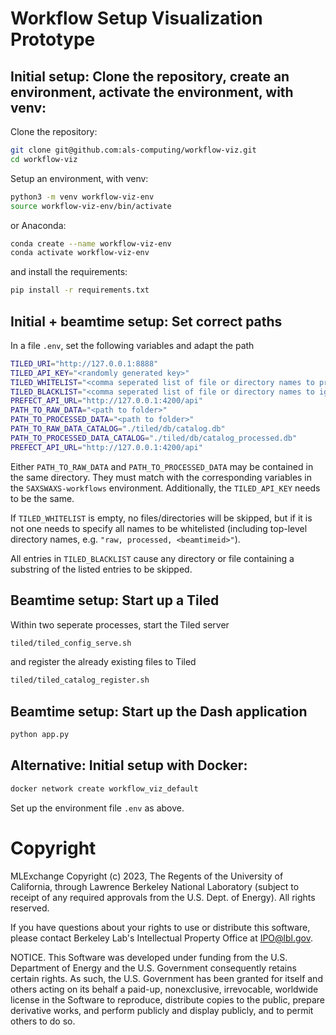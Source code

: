 # Workflow Setup Visualization Prototype

## Initial setup: Clone the repository, create an environment, activate the environment, with venv:

Clone the repository:

```bash
git clone git@github.com:als-computing/workflow-viz.git
cd workflow-viz
```

Setup an environment, with venv:

```bash
python3 -m venv workflow-viz-env
source workflow-viz-env/bin/activate
```

or Anaconda:

```bash
conda create --name workflow-viz-env
conda activate workflow-viz-env
```

and install the requirements:

```bash
pip install -r requirements.txt
```

## Initial + beamtime setup: Set correct paths

In a file `.env`, set the following variables and adapt the path 

```bash
TILED_URI="http://127.0.0.1:8888"
TILED_API_KEY="<randomly generated key>"
TILED_WHITELIST="<comma seperated list of file or directory names to process>"
TILED_BLACKLIST="<comma seperated list of file or directory names to ignore>"
PREFECT_API_URL="http://127.0.0.1:4200/api"
PATH_TO_RAW_DATA="<path to folder>"
PATH_TO_PROCESSED_DATA="<path to folder>"
PATH_TO_RAW_DATA_CATALOG="./tiled/db/catalog.db"
PATH_TO_PROCESSED_DATA_CATALOG="./tiled/db/catalog_processed.db"
PREFECT_API_URL="http://127.0.0.1:4200/api"
```

Either `PATH_TO_RAW_DATA` and `PATH_TO_PROCESSED_DATA` may be contained in the same directory. They must match with the corresponding variables in the `SAXSWAXS-workflows` environment.
Additionally, the `TILED_API_KEY` needs to be the same.

If `TILED_WHITELIST` is empty, no files/directories will be skipped, but if it is not one needs to specify all names to be whitelisted (including top-level directory names, e.g. `"raw, processed, <beamtimeid>"`).

All entries in `TILED_BLACKLIST` cause any directory or file containing a substring of the listed entries to be skipped.

## Beamtime setup: Start up a Tiled

Within two seperate processes, start the Tiled server

```bash
tiled/tiled_config_serve.sh
```

and register the already existing files to Tiled

```bash
tiled/tiled_catalog_register.sh
```

## Beamtime setup: Start up the Dash application

```bash
python app.py
```

## Alternative: Initial setup with Docker: 

```bash
docker network create workflow_viz_default
```

Set up the environment file `.env` as above.

# Copyright
MLExchange Copyright (c) 2023, The Regents of the University of California, through Lawrence Berkeley National Laboratory (subject to receipt of any required approvals from the U.S. Dept. of Energy). All rights reserved.

If you have questions about your rights to use or distribute this software, please contact Berkeley Lab's Intellectual Property Office at IPO@lbl.gov.

NOTICE.  This Software was developed under funding from the U.S. Department of Energy and the U.S. Government consequently retains certain rights.  As such, the U.S. Government has been granted for itself and others acting on its behalf a paid-up, nonexclusive, irrevocable, worldwide license in the Software to reproduce, distribute copies to the public, prepare derivative works, and perform publicly and display publicly, and to permit others to do so.